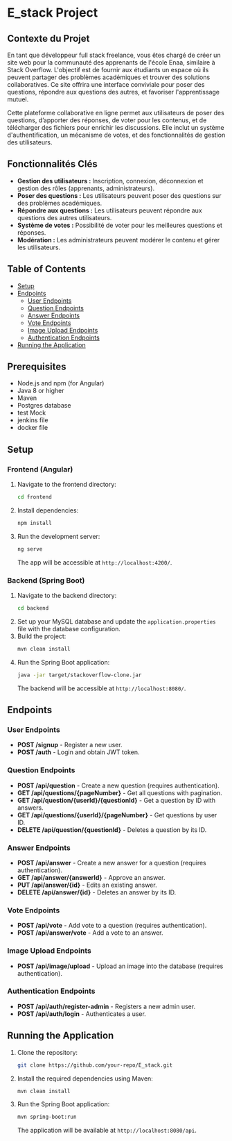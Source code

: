# E_stack Project

## Contexte du Projet
En tant que développeur full stack freelance, vous êtes chargé de créer un site web pour la communauté des apprenants de l'école Enaa, similaire à Stack Overflow. L'objectif est de fournir aux étudiants un espace où ils peuvent partager des problèmes académiques et trouver des solutions collaboratives. Ce site offrira une interface conviviale pour poser des questions, répondre aux questions des autres, et favoriser l'apprentissage mutuel.

Cette plateforme collaborative en ligne permet aux utilisateurs de poser des questions, d’apporter des réponses, de voter pour les contenus, et de télécharger des fichiers pour enrichir les discussions. Elle inclut un système d'authentification, un mécanisme de votes, et des fonctionnalités de gestion des utilisateurs.

## Fonctionnalités Clés
- **Gestion des utilisateurs :** Inscription, connexion, déconnexion et gestion des rôles (apprenants, administrateurs).
- **Poser des questions :** Les utilisateurs peuvent poser des questions sur des problèmes académiques.
- **Répondre aux questions :** Les utilisateurs peuvent répondre aux questions des autres utilisateurs.
- **Système de votes :** Possibilité de voter pour les meilleures questions et réponses.
- **Modération :** Les administrateurs peuvent modérer le contenu et gérer les utilisateurs.

## Table of Contents
- [Setup](#setup)
- [Endpoints](#endpoints)
  - [User Endpoints](#user-endpoints)
  - [Question Endpoints](#question-endpoints)
  - [Answer Endpoints](#answer-endpoints)
  - [Vote Endpoints](#vote-endpoints)
  - [Image Upload Endpoints](#image-upload-endpoints)
  - [Authentication Endpoints](#authentication-endpoints)
- [Running the Application](#running-the-application)

## Prerequisites
- Node.js and npm (for Angular)
- Java 8 or higher
- Maven
- Postgres database
- test Mock
- jenkins file
- docker file

## Setup

### Frontend (Angular)
1. Navigate to the frontend directory:
   ```bash
   cd frontend
   ```
2. Install dependencies:
   ```bash
   npm install
   ```
3. Run the development server:
   ```bash
   ng serve
   ```
   The app will be accessible at `http://localhost:4200/`.

### Backend (Spring Boot)
1. Navigate to the backend directory:
   ```bash
   cd backend
   ```
2. Set up your MySQL database and update the `application.properties` file with the database configuration.
3. Build the project:
   ```bash
   mvn clean install
   ```
4. Run the Spring Boot application:
   ```bash
   java -jar target/stackoverflow-clone.jar
   ```
   The backend will be accessible at `http://localhost:8080/`.

## Endpoints

### User Endpoints
- **POST /signup** - Register a new user.
- **POST /auth** - Login and obtain JWT token.

### Question Endpoints
- **POST /api/question** - Create a new question (requires authentication).
- **GET /api/questions/{pageNumber}** - Get all questions with pagination.
- **GET /api/question/{userId}/{questionId}** - Get a question by ID with answers.
- **GET /api/questions/{userId}/{pageNumber}** - Get questions by user ID.
- **DELETE /api/question/{questionId}** - Deletes a question by its ID.

### Answer Endpoints
- **POST /api/answer** - Create a new answer for a question (requires authentication).
- **GET /api/answer/{answerId}** - Approve an answer.
- **PUT /api/answer/{id}** - Edits an existing answer.
- **DELETE /api/answer/{id}** - Deletes an answer by its ID.

### Vote Endpoints
- **POST /api/vote** - Add vote to a question (requires authentication).
- **POST /api/answer/vote** - Add a vote to an answer.

### Image Upload Endpoints
- **POST /api/image/upload** - Upload an image into the database (requires authentication).

### Authentication Endpoints
- **POST /api/auth/register-admin** - Registers a new admin user.
- **POST /api/auth/login** - Authenticates a user.

## Running the Application
1. Clone the repository:
   ```bash
   git clone https://github.com/your-repo/E_stack.git
   ```
2. Install the required dependencies using Maven:
   ```bash
   mvn clean install
   ```
3. Run the Spring Boot application:
   ```bash
   mvn spring-boot:run
   ```
   The application will be available at `http://localhost:8080/api`.
